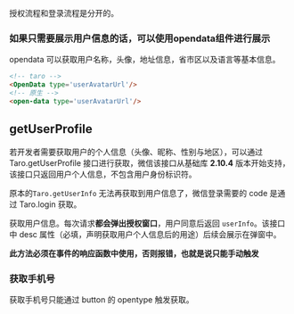 授权流程和登录流程是分开的。

### 如果只需要展示用户信息的话，可以使用opendata组件进行展示

opendata 可以获取用户名称，头像，地址信息，省市区以及语言等基本信息。

```html
<!-- taro -->
<OpenData type='userAvatarUrl'/>
<!-- 原生 -->
<open-data type='userAvatarUrl'/>
```

## getUserProfile

若开发者需要获取用户的个人信息（头像、昵称、性别与地区），可以通过 Taro.getUserProfile 接口进行获取，微信该接口从基础库 **2.10.4** 版本开始支持，该接口只返回用户个人信息，不包含用户身份标识符。

原本的`Taro.getUserInfo` 无法再获取到用户信息了，微信登录需要的 code 是通过 Taro.login 获取。

获取用户信息。每次请求**都会弹出授权窗口**，用户同意后返回 `userInfo`。该接口中 desc 属性（必填，声明获取用户个人信息后的用途）后续会展示在弹窗中。

**此方法必须在事件的响应函数中使用，否则报错，也就是说只能手动触发**

### 获取手机号

获取手机号只能通过 button 的 opentype 触发获取。
